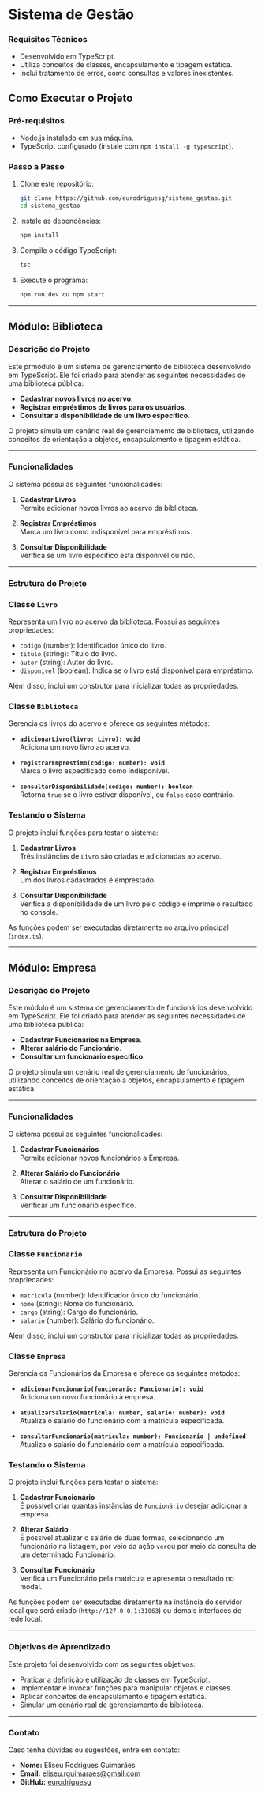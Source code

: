 # Sistema de Gestão

### Requisitos Técnicos
- Desenvolvido em TypeScript.
- Utiliza conceitos de classes, encapsulamento e tipagem estática.
- Inclui tratamento de erros, como consultas e valores inexistentes.


## Como Executar o Projeto

### Pré-requisitos
- Node.js instalado em sua máquina.
- TypeScript configurado (instale com `npm install -g typescript`).

### Passo a Passo

1. Clone este repositório:
   ```bash
   git clone https://github.com/eurodriguesg/sistema_gestao.git
   cd sistema_gestao
    ```

2. Instale as dependências:
    ```bash
   npm install
    ```

3. Compile o código TypeScript:
    ```bash
   tsc
    ```

3. Execute o programa:
    ```bash
   npm run dev ou npm start
    ```

---

## Módulo: Biblioteca

### Descrição do Projeto
Este prmódulo é um sistema de gerenciamento de biblioteca desenvolvido em TypeScript. Ele foi criado para atender as seguintes necessidades de uma biblioteca pública:

- **Cadastrar novos livros no acervo**.
- **Registrar empréstimos de livros para os usuários**.
- **Consultar a disponibilidade de um livro específico**.

O projeto simula um cenário real de gerenciamento de biblioteca, utilizando conceitos de orientação a objetos, encapsulamento e tipagem estática.

---

### Funcionalidades
O sistema possui as seguintes funcionalidades:

1. **Cadastrar Livros**  
   Permite adicionar novos livros ao acervo da biblioteca.

2. **Registrar Empréstimos**  
   Marca um livro como indisponível para empréstimos.

3. **Consultar Disponibilidade**  
   Verifica se um livro específico está disponível ou não.

---

### Estrutura do Projeto

### Classe `Livro`
Representa um livro no acervo da biblioteca. Possui as seguintes propriedades:

- `codigo` (number): Identificador único do livro.
- `titulo` (string): Título do livro.
- `autor` (string): Autor do livro.
- `disponivel` (boolean): Indica se o livro está disponível para empréstimo.

Além disso, inclui um construtor para inicializar todas as propriedades.

### Classe `Biblioteca`
Gerencia os livros do acervo e oferece os seguintes métodos:

- **`adicionarLivro(livro: Livro): void`**  
  Adiciona um novo livro ao acervo.

- **`registrarEmprestimo(codigo: number): void`**  
  Marca o livro especificado como indisponível.

- **`consultarDisponibilidade(codigo: number): boolean`**  
  Retorna `true` se o livro estiver disponível, ou `false` caso contrário.

### Testando o Sistema
O projeto inclui funções para testar o sistema:

1. **Cadastrar Livros**  
   Três instâncias de `Livro` são criadas e adicionadas ao acervo.

2. **Registrar Empréstimos**  
   Um dos livros cadastrados é emprestado.

3. **Consultar Disponibilidade**  
   Verifica a disponibilidade de um livro pelo código e imprime o resultado no console.

As funções podem ser executadas diretamente no arquivo principal (`index.ts`).

---

## Módulo: Empresa

### Descrição do Projeto
Este módulo é um sistema de gerenciamento de funcionários desenvolvido em TypeScript. Ele foi criado para atender as seguintes necessidades de uma biblioteca pública:

- **Cadastrar Funcionários na Empresa**.
- **Alterar salário do Funcionário**.
- **Consultar um funcionário específico**.

O projeto simula um cenário real de gerenciamento de funcionários, utilizando conceitos de orientação a objetos, encapsulamento e tipagem estática.

---

### Funcionalidades
O sistema possui as seguintes funcionalidades:

1. **Cadastrar Funcionários**  
   Permite adicionar novos funcionários a Empresa.

2. **Alterar Salário do Funcionário**  
   Alterar o salário de um funcionário.

3. **Consultar Disponibilidade**  
   Verificar um funcionário específico.

---

### Estrutura do Projeto

### Classe `Funcionario`
Representa um Funcionário no acervo da Empresa. Possui as seguintes propriedades:

- `matricula` (number): Identificador único do funcionário.
- `nome` (string): Nome do funcionário.
- `cargo` (string): Cargo do funcionário.
- `salario` (number): Salário do funcionário.

Além disso, inclui um construtor para inicializar todas as propriedades.

### Classe `Empresa`
Gerencia os Funcionários da Empresa e oferece os seguintes métodos:

- **`adicionarFuncionario(funcionario: Funcionario): void`**  
  Adiciona um novo funcionário à empresa.

- **`atualizarSalario(matricula: number, salario: number): void`**  
  Atualiza o salário do funcionário com a matrícula
especificada.

- **`consultarFuncionario(matricula: number): Funcionario | undefined`**  
  Atualiza o salário do funcionário com a matrícula especificada.

### Testando o Sistema
O projeto inclui funções para testar o sistema:

1. **Cadastrar Funcionário**  
   É possível criar quantas instâncias de `Funcionário` desejar adicionar a empresa.

2. **Alterar Salário**  
   É possível atualizar o salário de duas formas, selecionando um funcionário na listagem, por veio da ação `ver`ou por meio da consulta de um determinado Funcionário.

3. **Consultar Funcionário**  
   Verifica um Funcionário pela matricula e apresenta o resultado no modal.

As funções podem ser executadas diretamente na instância do servidor local que será criado (`http://127.0.0.1:31063`) ou demais interfaces de rede local.

---

### Objetivos de Aprendizado
Este projeto foi desenvolvido com os seguintes objetivos:

- Praticar a definição e utilização de classes em TypeScript.
- Implementar e invocar funções para manipular objetos e classes.
- Aplicar conceitos de encapsulamento e tipagem estática.
- Simular um cenário real de gerenciamento de biblioteca.

---

### Contato
Caso tenha dúvidas ou sugestões, entre em contato:

- **Nome:** Eliseu Rodrigues Guimarães
- **Email:** eliseu.rguimaraes@gmail.com
- **GitHub:** [eurodriguesg](https://github.com/eurodriguesg)
